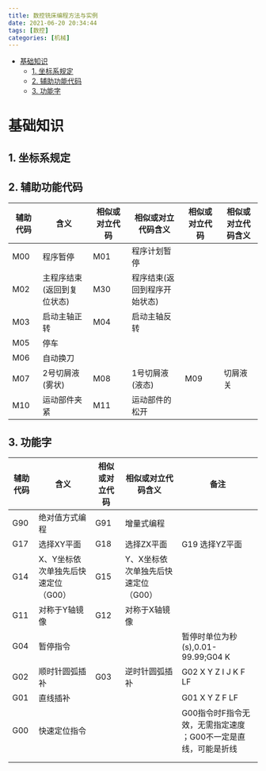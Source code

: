 ```yaml
---
title: 数控铣床编程方法与实例 
date: 2021-06-20 20:34:44
tags: [数控]
categories: [机械]
---
```


- [基础知识](#基础知识)
  - [1. 坐标系规定](#1-坐标系规定)
  - [2. 辅助功能代码](#2-辅助功能代码)
  - [3. 功能字](#3-功能字)

# 基础知识

## 1. 坐标系规定

## 2. 辅助功能代码

| 辅助代码 | 含义                       | 相似或对立代码 | 相似或对立代码含义           | 相似或对立代码 | 相似或对立代码含义 |
| -------- | -------------------------- | -------------- | ---------------------------- | -------------- | ------------------ |
| M00      | 程序暂停                   | M01            | 程序计划暂停                 |                |                    |
| M02      | 主程序结束(返回到复位状态) | M30            | 程序结束(返回到程序开始状态) |                |                    |
| M03      | 启动主轴正转               | M04            | 启动主轴反转                 |                |                    |
| M05      | 停车                       |                |                              |                |                    |
| M06      | 自动换刀                   |                |                              |                |                    |
| M07      | 2号切屑液(雾状)            | M08            | 1号切屑液(液态)              | M09            | 切屑液关           |
| M10      | 运动部件夹紧               | M11            | 运动部件的松开               |                |                    |

## 3. 功能字

| 辅助代码 | 含义                                | 相似或对立代码 | 相似或对立代码含义                  | 备注                                                           |
| -------- | ----------------------------------- | -------------- | ----------------------------------- | -------------------------------------------------------------- |
| G90      | 绝对值方式编程                      | G91            | 增量式编程                          |                                                                |
| G17      | 选择XY平面                          | G18            | 选择ZX平面                          | G19 选择YZ平面                                                 |
| G14      | X、Y坐标依次单独先后快速定位（G00） | G15            | Y、X坐标依次单独先后快速定位（G00） |                                                                |
| G11      | 对称于Y轴镜像                       | G12            | 对称于X轴镜像                                    |                                                                |
| G04      | 暂停指令                            |                |                                     | 暂停时单位为秒(s),0.01-99.99;G04 K                             |
| G02      | 顺时针圆弧插补                      | G03            | 逆时针圆弧插补                      | G02 X Y Z I J K F LF                                           |
| G01      | 直线插补                            |                |                                     | G01 X Y Z F LF                                                 |
| G00      | 快速定位指令                        |                |                                     | G00指令时F指令无效，无需指定速度 ；G00不一定是直线，可能是折线 |
|          |                                     |                |                                     |                                                                |
|          |                                     |                |                                     |                                                                |



